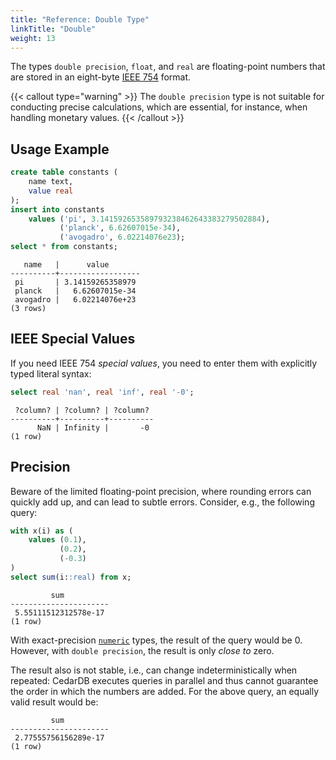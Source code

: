 ```yaml
---
title: "Reference: Double Type"
linkTitle: "Double"
weight: 13
---
```


The types `double precision`, `float`, and `real` are floating-point numbers that are stored in an eight-byte
[IEEE&nbsp;754](https://de.wikipedia.org/wiki/IEEE_754) format.

{{< callout type="warning" >}}
The `double precision` type is not suitable for conducting precise calculations, which are essential, for instance, when handling monetary values.
{{< /callout >}}

## Usage Example
```sql
create table constants (
    name text,
    value real
);
insert into constants
    values ('pi', 3.141592653589793238462643383279502884),
           ('planck', 6.62607015e-34),
           ('avogadro', 6.02214076e23);
select * from constants;
```

```
   name   |      value       
----------+------------------
 pi       | 3.14159265358979
 planck   |   6.62607015e-34
 avogadro |   6.02214076e+23
(3 rows)
```
## IEEE Special Values

If you need IEEE&nbsp;754 *special values*, you need to enter them with explicitly typed literal syntax:
```sql
select real 'nan', real 'inf', real '-0';
```

```
 ?column? | ?column? | ?column? 
----------+----------+----------
      NaN | Infinity |       -0
(1 row)
```

## Precision

Beware of the limited floating-point precision, where rounding errors can quickly add up, and can lead 
to subtle errors.
Consider, e.g., the following query: 

```sql
with x(i) as (
    values (0.1), 
           (0.2), 
           (-0.3)
) 
select sum(i::real) from x;
```

```
         sum          
----------------------
 5.55111512312578e-17
(1 row)
```

With exact-precision [`numeric`](numeric) types, the result of the query would be 0.
However, with `double precision`, the result is only *close to* zero.

The result also is not stable, i.e., can change indeterministically when repeated:
CedarDB executes queries in parallel and thus cannot guarantee the order in which the numbers are added.
For the above query, an equally valid result would be:

```
         sum          
----------------------
 2.77555756156289e-17
(1 row)
```
